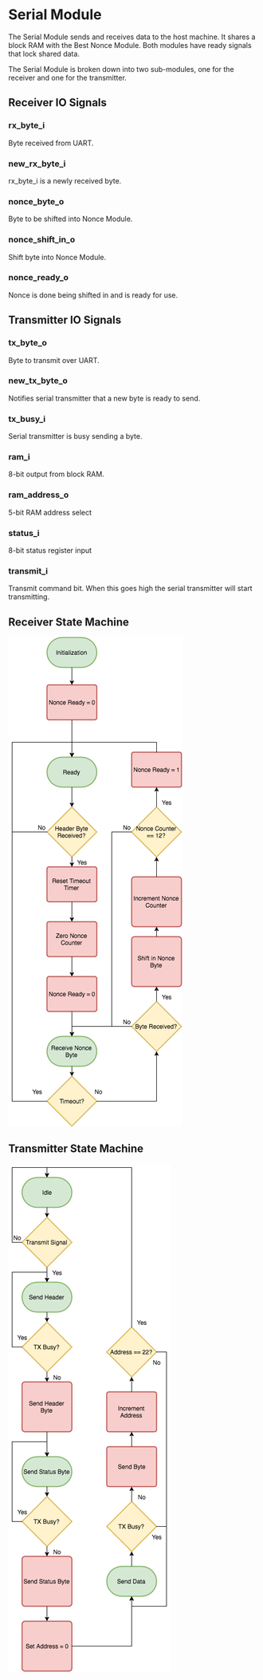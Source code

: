 # Serial Module

The Serial Module sends and receives data to the host machine. It shares a
block RAM with the Best Nonce Module. Both modules have ready signals that lock
shared data.

The Serial Module is broken down into two sub-modules, one for the receiver and
one for the transmitter.

## Receiver IO Signals

### rx_byte_i
Byte received from UART.

### new_rx_byte_i
rx_byte_i is a newly received byte.

### nonce_byte_o
Byte to be shifted into Nonce Module.

### nonce_shift_in_o
Shift byte into Nonce Module.

### nonce_ready_o
Nonce is done being shifted in and is ready for use.

## Transmitter IO Signals

### tx_byte_o
Byte to transmit over UART.

### new_tx_byte_o
Notifies serial transmitter that a new byte is ready to send.

### tx_busy_i
Serial transmitter is busy sending a byte.

### ram_i
8-bit output from block RAM.

### ram_address_o
5-bit RAM address select

### status_i
8-bit status register input

### transmit_i
Transmit command bit. When this goes high the serial transmitter will start
transmitting.

## Receiver State Machine

![Receiver State Machine](../gfx/serial_receiver_state_machine.png)

## Transmitter State Machine

![Transmitter State Machine](../gfx/serial_transmitter_state_machine.png)

